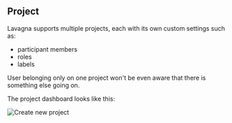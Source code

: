 ## Project

Lavagna supports multiple projects, each with its own custom settings such as:

* participant members
* roles
* labels

User belonging only on one project won't be even aware that there is something else going on.

The project dashboard looks like this:

<img class="pure-img" src="{{relativeRootPath}}/images/en/c04_project_dashboard.png" alt="Create new project">